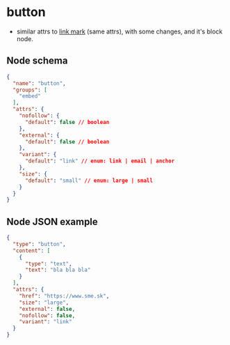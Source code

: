 # button

- similar attrs to [link mark](/editor/marks/link/) (same attrs), with some changes, and it's block node.

## Node schema

```json
{
  "name": "button",
  "groups": [
    "embed"
  ],
  "attrs": {
    "nofollow": {
      "default": false // boolean
    },
    "external": {
      "default": false // boolean
    },
    "variant": {
      "default": "link" // enum: link | email | anchor
    },
    "size": {
      "default": "small" // enum: large | small
    }
  }
}
```

## Node JSON example

```json
{
  "type": "button",
  "content": [
    {
      "type": "text",
      "text": "bla bla bla"
    }
  ],
  "attrs": {
    "href": "https://www.sme.sk",
    "size": "large",
    "external": false,
    "nofollow": false,
    "variant": "link"
  }
} 
```

